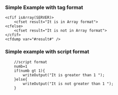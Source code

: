 ### Simple Example with tag format
```lucee+trycf
<cfif isArray(SERVER)>
	<cfset result="It is in Array format">
<cfelse>
	<cfset result="It is not in Array format">
</cfif>
<cfdump var="#result#" /> 
```

### Simple example with script format
```luceescript+trycf
	//script format
	numb=1
	if(numb gt 1){
		writeOutput("It is greater than 1 ");
	}else{
		writeOutput("It is not greater than 1 ");
	}
```